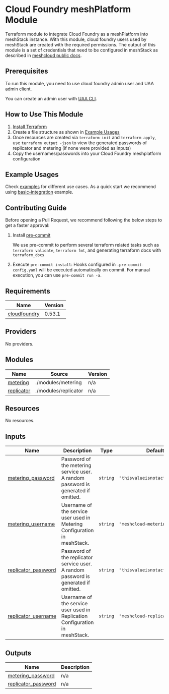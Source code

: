 # Cloud Foundry meshPlatform Module

Terraform module to integrate Cloud Foundry as a meshPlatform into meshStack instance. With this module, cloud foundry users used by meshStack are created with the required permissions. The output of this module is a set of credentials that need to be configured in meshStack as described in [meshcloud public docs](https://docs.meshcloud.io/docs/meshstack.how-to.integrate-meshplatform.html).

## Prerequisites

To run this module, you need to use cloud foundry admin user and UAA admin client.

You can create an admin user with [UAA CLI](https://docs.cloudfoundry.org/uaa/uaa-user-management.html#creating-admin-users).

## How to Use This Module

1. [Install Terraform](https://developer.hashicorp.com/terraform/install)
2. Create a file structure as shown in [Example Usages](#example-usages)
3. Once resources are created via `terraform init` and `terraform apply`, use `terraform output -json` to view the generated passwords of replicator and metering (if none were provided as inputs)
4. Copy the usernames/passwords into your Cloud Foundry meshplatform configuration

## Example Usages

Check [examples](./examples/) for different use cases. As a quick start we recommend using [basic-integration](./examples/basic-integration) example.

## Contributing Guide

Before opening a Pull Request, we recommend following the below steps to get a faster approval:

1. Install [pre-commit](https://pre-commit.com/#install)

   We use pre-commit to perform several terraform related tasks such as `terraform validate`, `terraform fmt`, and generating terraform docs with `terraform_docs`

2. Execute `pre-commit install`: Hooks configured in `.pre-commit-config.yaml` will be executed automatically on commit. For manual execution, you can use `pre-commit run -a`.

<!-- BEGIN_TF_DOCS -->
## Requirements

| Name | Version |
|------|---------|
| <a name="requirement_cloudfoundry"></a> [cloudfoundry](#requirement\_cloudfoundry) | 0.53.1 |

## Providers

No providers.

## Modules

| Name | Source | Version |
|------|--------|---------|
| <a name="module_metering"></a> [metering](#module\_metering) | ./modules/metering | n/a |
| <a name="module_replicator"></a> [replicator](#module\_replicator) | ./modules/replicator | n/a |

## Resources

No resources.

## Inputs

| Name | Description | Type | Default | Required |
|------|-------------|------|---------|:--------:|
| <a name="input_metering_password"></a> [metering\_password](#input\_metering\_password) | Password of the metering service user. A random password is generated if omitted. | `string` | `"thisvalueisnotactuallyused"` | no |
| <a name="input_metering_username"></a> [metering\_username](#input\_metering\_username) | Username of the service user used in Metering Configuration in meshStack. | `string` | `"meshcloud-metering"` | no |
| <a name="input_replicator_password"></a> [replicator\_password](#input\_replicator\_password) | Password of the replicator service user. A random password is generated if omitted. | `string` | `"thisvalueisnotactuallyused"` | no |
| <a name="input_replicator_username"></a> [replicator\_username](#input\_replicator\_username) | Username of the service user used in Replication Configuration in meshStack. | `string` | `"meshcloud-replicator"` | no |

## Outputs

| Name | Description |
|------|-------------|
| <a name="output_metering_password"></a> [metering\_password](#output\_metering\_password) | n/a |
| <a name="output_replicator_password"></a> [replicator\_password](#output\_replicator\_password) | n/a |
<!-- END_TF_DOCS -->

